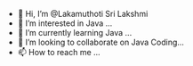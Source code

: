 - 👋 Hi, I’m @Lakamuthoti Sri Lakshmi
- 👀 I’m interested in Java ...
- 🌱 I’m currently learning Java ...
- 💞️ I’m looking to collaborate on Java Coding...
- 📫 How to reach me ...

<!---
Lakamuthoti/Lakamuthoti is a ✨ special ✨ repository because its `README.md` (this file) appears on your GitHub profile.
You can click the Preview link to take a look at your changes.
--->
